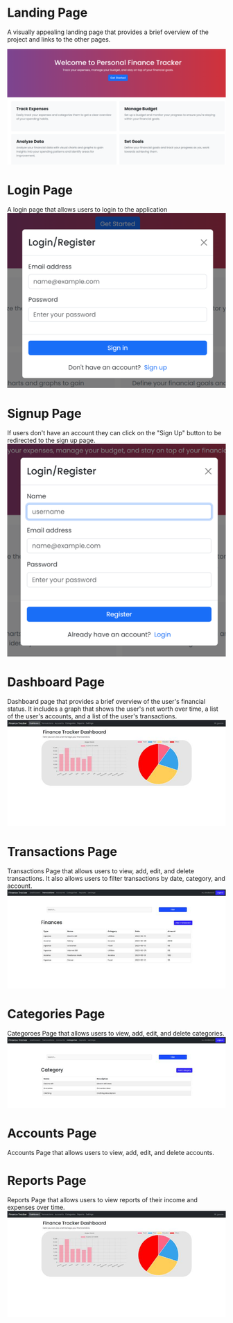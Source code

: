 # Landing Page

A visually appealing landing page that provides a brief overview of the project and links to the other pages.

![Landing Page](./media/landing-page.png)

# Login Page
A login page that allows users to login to the application
![Login Page](./media/Signin.png)

# Signup Page 
If users don't have an account they can click on the "Sign Up" button to be redirected to the sign up page.
![Register Page](./media/register.png)

# Dashboard Page

Dashboard page that provides a brief overview of the user's financial status. It includes a graph that shows the user's net worth over time, a list of the user's accounts, and a list of the user's transactions.
![Dashboard Page](./media/dashboard.jpg)

# Transactions Page
Transactions Page that allows users to view, add, edit, and delete transactions. It also allows users to filter transactions by date, category, and account.
![Transactions Page](./media/transactions.jpg)

# Categories Page
Categoroes Page that allows users to view, add, edit, and delete categories.
![Categories Page](./media/categories.jpg)


# Accounts Page
Accounts Page that allows users to view, add, edit, and delete accounts.

# Reports Page
Reports Page that allows users to view reports of their income and expenses over time.
![Dashboard Page](./media/dashboard.jpg)

